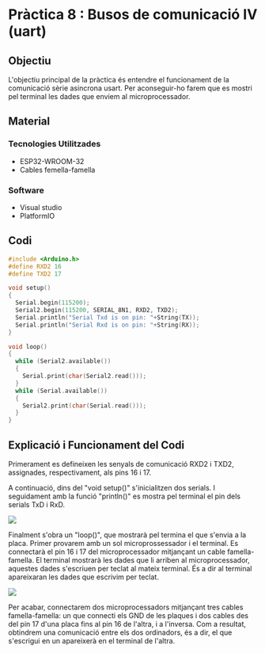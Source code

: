# Pràctica 8 : Busos de comunicació IV (uart)

## **Objectiu** 
L'objectiu principal de la pràctica és entendre el funcionament de la comunicació sèrie asincrona usart. 
Per aconseguir-ho farem que es mostri pel terminal les dades que enviem al microprocessador.

## **Material**

### Tecnologies Utilitzades
- ESP32-WROOM-32
- Cables femella-famella
### Software
- Visual studio
- PlatformIO

## **Codi**
~~~cpp
#include <Arduino.h>
#define RXD2 16
#define TXD2 17

void setup()
{
  Serial.begin(115200);
  Serial2.begin(115200, SERIAL_8N1, RXD2, TXD2);
  Serial.println("Serial Txd is on pin: "+String(TX));
  Serial.println("Serial Rxd is on pin: "+String(RX));
}

void loop()
{
  while (Serial2.available()) 
  {
    Serial.print(char(Serial2.read()));
  }
  while (Serial.available())
  {
    Serial2.print(char(Serial.read()));
  }
}
~~~

## **Explicació i Funcionament del Codi**
Primerament es defineixen les senyals de comunicació RXD2 i TXD2, assignades, respectivament, als pins 16 i 17.

A continuació, dins del "void setup()" s'inicialitzen dos serials. I seguidament amb la funció "println()" es mostra pel terminal el pin dels serials TxD i RxD.

![](Terminal_p8.jpeg)


Finalment s'obra un "loop()", que mostrarà pel termina el que s'envia a la placa. Primer provarem amb un sol microprossessador i el terminal. Es connectarà el pin 16 i 17 del microprocessador mitjançant un cable famella-famella. El terminal mostrarà les dades que li arriben al microprocessador, aquestes dades s'escriuen per teclat al mateix terminal. És a dir al terminal apareixaran les dades que escrivim per teclat.

![](Terminal_p8(mateix).jpeg)

Per acabar, connectarem dos microprocessadors mitjançant tres cables famella-famella: un que connecti els GND de les plaques i dos cables des del pin 17 d'una placa fins al pin 16 de l'altra, i a l'inversa. Com a resultat, obtindrem una comunicació entre els dos ordinadors, és a dir, el que s'escrigui en un apareixerà en el terminal de l'altra.
